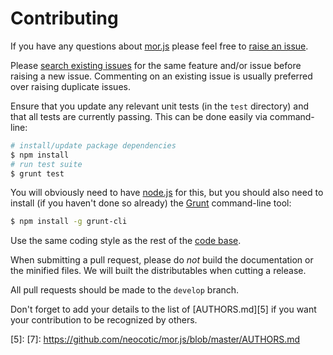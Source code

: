 # Contributing

If you have any questions about [mor.js][0] please feel free to [raise an issue][2].

Please [search existing issues][1] for the same feature and/or issue before raising a new issue. Commenting on an
existing issue is usually preferred over raising duplicate issues.

Ensure that you update any relevant unit tests (in the `test` directory) and that all tests are currently passing. This
can be done easily via command-line:

``` bash
# install/update package dependencies
$ npm install
# run test suite
$ grunt test
```

You will obviously need to have [node.js][3] for this, but you should also need to install (if you haven't done so
already) the [Grunt][4] command-line tool:

``` bash
$ npm install -g grunt-cli
```

Use the same coding style as the rest of the [code base][0].

When submitting a pull request, please do *not* build the documentation or the minified files. We will built the
distributables when cutting a release.

All pull requests should be made to the `develop` branch.

Don't forget to add your details to the list of [AUTHORS.md][5] if you want your contribution to be recognized by
others.

[0]: https://github.com/neocotic/mor.js
[1]: https://github.com/neocotic/mor.js/issues
[2]: https://github.com/neocotic/mor.js/issues/new
[3]: http://nodejs.org
[4]: http://gruntjs.com
[5]: [7]: https://github.com/neocotic/mor.js/blob/master/AUTHORS.md